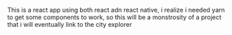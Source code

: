 This is a react app using both react adn react native, i realize i needed yarn to get some components to work, so this will be a monstrosity of a project that i will eventually link to the city explorer

